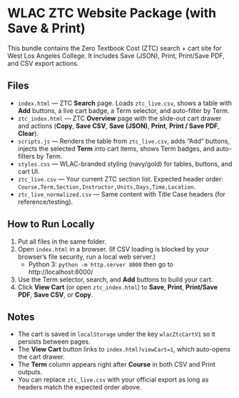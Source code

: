 # WLAC ZTC Website Package (with Save & Print)

This bundle contains the Zero Textbook Cost (ZTC) search + cart site for West Los Angeles College.
It includes Save (JSON), Print, Print/Save PDF, and CSV export actions.

## Files
- `index.html` — ZTC **Search** page. Loads `ztc_live.csv`, shows a table with **Add** buttons, a live cart badge, a Term selector, and auto-filter by Term.
- `ztc_index.html` — ZTC **Overview** page with the slide-out cart drawer and actions (**Copy**, **Save CSV**, **Save (JSON)**, **Print**, **Print / Save PDF**, **Clear**).
- `scripts.js` — Renders the table from `ztc_live.csv`, adds “Add” buttons, injects the selected **Term** into cart items, shows Term badges, and auto-filters by Term.
- `styles.css` — WLAC-branded styling (navy/gold) for tables, buttons, and cart UI.
- `ztc_live.csv` — Your current ZTC section list. Expected header order: `Course,Term,Section,Instructor,Units,Days,Time,Location`.
- `ztc_live_normalized.csv` — Same content with Title Case headers (for reference/testing).

## How to Run Locally
1. Put all files in the same folder.
2. Open `index.html` in a browser. (If CSV loading is blocked by your browser’s file security, run a local web server.)
   - Python 3: `python -m http.server 8000` then go to http://localhost:8000/
3. Use the Term selector, search, and **Add** buttons to build your cart.
4. Click **View Cart** (or open `ztc_index.html`) to **Save**, **Print**, **Print/Save PDF**, **Save CSV**, or **Copy**.

## Notes
- The cart is saved in `localStorage` under the key `wlacZtcCartV1` so it persists between pages.
- The **View Cart** button links to `index.html?viewCart=1`, which auto-opens the cart drawer.
- The **Term** column appears right after **Course** in both CSV and Print outputs.
- You can replace `ztc_live.csv` with your official export as long as headers match the expected order above.
